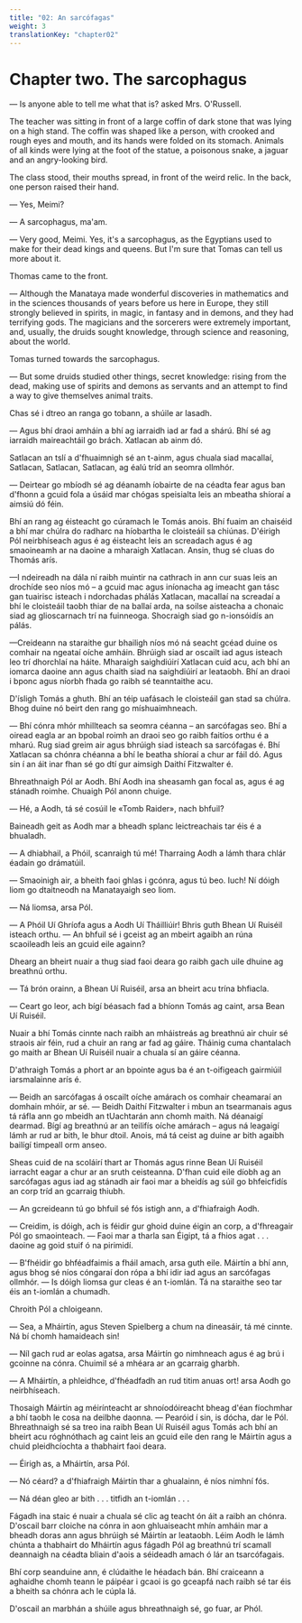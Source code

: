 ```yaml
---
title: "02: An sarcófagas"
weight: 3
translationKey: "chapter02"
---
```


# Chapter two. The sarcophagus

— Is anyone able to tell me what that is? asked Mrs. O'Russell.

The teacher was sitting in front of a large coffin of dark stone that was lying on a high stand. The coffin was shaped like a person, with crooked and rough eyes and mouth, and its hands were folded on its stomach. Animals of all kinds were lying at the foot of the statue, a poisonous snake, a jaguar and an angry-looking bird.

The class stood, their mouths spread, in front of the weird relic. In the back, one person raised their hand.

— Yes, Meimi?

— A sarcophagus, ma'am.

— Very good, Meimi. Yes, it's a sarcophagus, as the Egyptians used to make for their dead kings and queens. But I'm sure that Tomas can tell us more about it.

Thomas came to the front.

— Although the Manataya made wonderful discoveries in mathematics and in the sciences thousands of years before us here in Europe, they still strongly believed in spirits, in magic, in fantasy and in demons, and they had terrifying gods. The magicians and the sorcerers were extremely important, and, usually, the druids sought knowledge, through science and reasoning, about the world.

Tomas turned towards the sarcophagus.

— But some druids studied other things, secret knowledge: rising from the dead, making use of spirits and demons as servants and an attempt to find a way to give themselves animal traits.

Chas sé i dtreo an ranga go tobann, a shúile ar lasadh.

— Agus bhí draoi amháin a bhí ag iarraidh iad ar fad a shárú. Bhí sé ag iarraidh maireachtáil go brách. Xatlacan ab ainm dó.

Satlacan an tslí a d'fhuaimnigh sé an t-ainm, agus chuala siad macallaí, Satlacan, Satlacan, Satlacan, ag éalú tríd an seomra ollmhór.

— Deirtear go mbíodh sé ag déanamh íobairte de na céadta fear agus ban d'fhonn a gcuid fola a úsáid mar chógas speisialta leis an mbeatha shíoraí a aimsiú dó féin.

Bhí an rang ag éisteacht go cúramach le Tomás anois. Bhí fuaim an chaiséid a bhí mar chúlra do radharc na híobartha le cloisteáil sa chiúnas. D'éirigh Pól neirbhíseach agus é ag éisteacht leis an screadach agus é ag smaoineamh ar na daoine a mharaigh Xatlacan. Ansin, thug sé cluas do Thomás arís.

—I ndeireadh na dála ní raibh muintir na cathrach in ann cur suas leis an drochíde seo níos mó – a gcuid mac agus iníonacha ag imeacht gan tásc gan tuairisc isteach i ndorchadas phálás Xatlacan, macallaí na screadaí a bhí le cloisteáil taobh thiar de na ballaí arda, na soilse aisteacha a chonaic siad ag glioscarnach trí na fuinneoga. Shocraigh siad go n-ionsóidís an pálás.

—Creideann na staraithe gur bhailigh níos mó ná seacht gcéad duine os comhair na ngeataí oíche amháin. Bhrúigh siad ar oscailt iad agus isteach leo trí dhorchlaí na háite. Mharaigh saighdiúirí Xatlacan cuid acu, ach bhí an iomarca daoine ann agus chaith siad na saighdiúirí ar leataobh. Bhí an draoi i bponc agus níorbh fhada go raibh sé teanntaithe acu.

D'ísligh Tomás a ghuth. Bhí an téip uafásach le cloisteáil gan stad sa chúlra. Bhog duine nó beirt den rang go míshuaimhneach.

— Bhí cónra mhór mhillteach sa seomra céanna – an sarcófagas seo. Bhí a oiread eagla ar an bpobal roimh an draoi seo go raibh faitíos orthu é a mharú. Rug siad greim air agus bhrúigh siad isteach sa sarcófagas é. Bhí Xatlacan sa chónra chéanna a bhí le beatha shíoraí a chur ar fáil dó. Agus sin í an áit inar fhan sé go dtí gur aimsigh Daithí Fitzwalter é.

Bhreathnaigh Pól ar Aodh. Bhí Aodh ina sheasamh gan focal as, agus é ag stánadh roimhe. Chuaigh Pól anonn chuige.

— Hé, a Aodh, tá sé cosúil le «Tomb Raider», nach bhfuil?

Baineadh geit as Aodh mar a bheadh splanc leictreachais tar éis é a bhualadh.

— A dhiabhail, a Phóil, scanraigh tú mé! Tharraing Aodh a lámh thara chlár éadain go drámatúil.

— Smaoinigh air, a bheith faoi ghlas i gcónra, agus tú beo. Iuch! Ní dóigh liom go dtaitneodh na Manatayaigh seo liom.

— Ná liomsa, arsa Pól.

— A Phóil Uí Ghríofa agus a Aodh Uí Tháilliúir! Bhris guth Bhean Uí Ruiséil isteach orthu. — An bhfuil sé i gceist ag an mbeirt agaibh an rúna scaoileadh leis an gcuid eile againn?

Dhearg an bheirt nuair a thug siad faoi deara go raibh gach uile dhuine ag breathnú orthu.

— Tá brón orainn, a Bhean Uí Ruiséil, arsa an bheirt acu trína bhfiacla.

— Ceart go leor, ach bígí béasach fad a bhíonn Tomás ag caint, arsa Bean Uí Ruiséil.

Nuair a bhí Tomás cinnte nach raibh an mháistreás ag breathnú air chuir sé straois air féin, rud a chuir an rang ar fad ag gáire. Tháinig cuma chantalach go maith ar Bhean Uí Ruiséil nuair a chuala sí an gáire céanna.

D'athraigh Tomás a phort ar an bpointe agus ba é an t-oifigeach gairmiúil iarsmalainne arís é.

— Beidh an sarcófagas á oscailt oíche amárach os comhair cheamaraí an domhain mhóir, ar sé. — Beidh Daithí Fitzwalter i mbun an tsearmanais agus tá ráfla ann go mbeidh an tUachtarán ann chomh maith. Ná déanaigí dearmad. Bígí ag breathnú ar an teilifís oíche amárach – agus ná leagaigí lámh ar rud ar bith, le bhur dtoil. Anois, má tá ceist ag duine ar bith agaibh bailígí timpeall orm anseo.

Sheas cuid de na scoláirí thart ar Thomás agus rinne Bean Uí Ruiséil iarracht eagar a chur ar an sruth ceisteanna. D'fhan cuid eile díobh ag an sarcófagas agus iad ag stánadh air faoi mar a bheidís ag súil go bhfeicfidís an corp tríd an gcarraig thiubh.

— An gcreideann tú go bhfuil sé fós istigh ann, a d'fhiafraigh Aodh.

— Creidim, is dóigh, ach is féidir gur ghoid duine éigin an corp, a d'fhreagair Pól go smaointeach. — Faoi mar a tharla san Éigipt, tá a fhios agat . . . daoine ag goid stuif ó na pirimidí.

— B'fhéidir go bhféadfaimis a fháil amach, arsa guth eile. Máirtín a bhí ann, agus bhog sé níos cóngaraí don rópa a bhí idir iad agus an sarcófagas ollmhór. — Is dóigh liomsa gur cleas é an t-iomlán. Tá na staraithe seo tar éis an t-iomlán a chumadh.

Chroith Pól a chloigeann.

— Sea, a Mháirtín, agus Steven Spielberg a chum na dineasáir, tá mé cinnte. Ná bí chomh hamaideach sin!

— Níl gach rud ar eolas agatsa, arsa Máirtín go nimhneach agus é ag brú i gcoinne na cónra. Chuimil sé a mhéara ar an gcarraig gharbh.

— A Mháirtín, a phleidhce, d'fhéadfadh an rud titim anuas ort! arsa Aodh go neirbhíseach.

Thosaigh Máirtín ag méirínteacht ar shnoíodóireacht bheag d'éan fíochmhar a bhí taobh le cosa na deilbhe daonna. — Pearóid í sin, is dócha, dar le Pól. Bhreathnaigh sé sa treo ina raibh Bean Uí Ruiséil agus Tomás ach bhí an bheirt acu róghnóthach ag caint leis an gcuid eile den rang le Máirtín agus a chuid pleidhcíochta a thabhairt faoi deara.

— Éirigh as, a Mháirtín, arsa Pól.

— Nó céard? a d'fhiafraigh Máirtín thar a ghualainn, é níos nimhní fós.

— Ná déan gleo ar bith . . . titfidh an t-iomlán . . .

Fágadh ina staic é nuair a chuala sé clic ag teacht ón áit a raibh an chónra. D'oscail barr cloiche na cónra in aon ghluaiseacht mhín amháin mar a bheadh doras ann agus bhrúigh sé Máirtín ar leataobh. Léim Aodh le lámh chúnta a thabhairt do Mháirtín agus fágadh Pól ag breathnú trí scamall deannaigh na céadta bliain d'aois a séideadh amach ó lár an tsarcófagais.

Bhí corp seanduine ann, é clúdaithe le héadach bán. Bhí craiceann a aghaidhe chomh teann le páipéar i gcaoi is go gceapfá nach raibh sé tar éis a bheith sa chónra ach le cúpla lá.

D'oscail an marbhán a shúile agus bhreathnaigh sé, go fuar, ar Phól.
